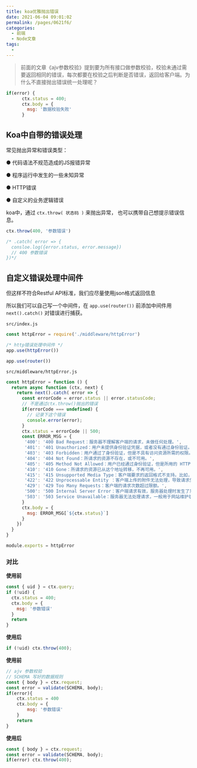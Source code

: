 ```yaml
---
title: koa优雅抛出错误
date: 2021-06-04 09:01:02
permalink: /pages/0621f6/
categories: 
  - 前端
  - Node文章
tags: 
  - 
---
```

> 前面的文章《ajv参数校验》提到要为所有接口做参数校验，校验未通过需要返回相同的错误，每次都要在校验之后判断是否错误，返回给客户端。为什么不直接抛出错误统一处理呢？

```js
if(error) {
      ctx.status = 400;
      ctx.body = {
        msg: '数据校验失败'
      }
```

## Koa中自带的错误处理

常见抛出异常和错误类型：

● 代码语法不规范造成的JS报错异常

● 程序运行中发生的一些未知异常

● HTTP错误

● 自定义的业务逻辑错误

 koa中，通过 `ctx.throw( 状态码 )` 来抛出异常， 也可以携带自己想提示错误信息。

```js
ctx.throw(400, '参数错误')

/* .catch( error => {
  consloe.log({error.status, error.message})
  // 400 参数错误
})*/
```

## 自定义错误处理中间件

但这样不符合Restful API标准，我们应尽量使用json格式返回信息

所以我们可以自己写一个中间件，在 `app.use(router())` 前添加中间件用 `next().catch()` 对错误进行捕获。

`src/index.js`

```js
const httpError = require('./middleware/httpError')

/* http错误处理中间件 */
app.use(httpError())

app.use(router())
```

`src/middleware/httpError.js`

```js
const httpError = function () {
  return async function (ctx, next) {
    return next().catch( error => {
      const errorCode = error.status || error.statusCode;
      // 不是通过ctx.throw()抛出的错误
      if(errorCode === undefined) {
        // 记录下这个错误
        console.error(error);
      }
      ctx.status = errorCode || 500;
      const ERROR_MSG = {
       '400': '400 Bad Request：服务器不理解客户端的请求，未做任何处理。',
       '401': '401 Unauthorized：用户未提供身份验证凭据，或者没有通过身份验证。',
       '403': '403 Forbidden：用户通过了身份验证，但是不具有访问资源所需的权限。',
       '404': '404 Not Found：所请求的资源不存在，或不可用。',
       '405': '405 Method Not Allowed：用户已经通过身份验证，但是所用的 HTTP 方法不在他的权限之内。',
       '410': '410 Gone：所请求的资源已从这个地址转移，不再可用。',
       '415': '415 Unsupported Media Type：客户端要求的返回格式不支持。比如，API 只能返回 JSON 格式，但是客户端要求返回 XML 格式。',
       '422': '422 Unprocessable Entity ：客户端上传的附件无法处理，导致请求失败。',
       '429': '429 Too Many Requests：客户端的请求次数超过限额。',
       '500': '500 Internal Server Error：客户端请求有效，服务器处理时发生了意外。',
       '503': '503 Service Unavailable：服务器无法处理请求，一般用于网站维护状态。'
      }
      ctx.body = {
        msg: ERROR_MSG[`${ctx.status}`]
      }
    })
  }
}

module.exports = httpError
```

### 对比

**使用前**

```js
const { uid } = ctx.query;
if (!uid) {
  ctx.status = 400;
  ctx.body = {
    msg: '参数错误'
  }
  return
}
```

**使用后**

```js
if (!uid) ctx.throw(400);
```

**使用前**

```js
// ajv 参数校验
// SCHEMA 写好的数据规则
const { body } = ctx.request;
const error = validate(SCHEMA, body);
if(error){
    ctx.status = 400
    ctx.body = {
        msg: '参数错误'
    }
    return
}
```

**使用后**

```js
const { body } = ctx.request;
const error = validate(SCHEMA, body);
if(error) ctx.throw(400);
```


